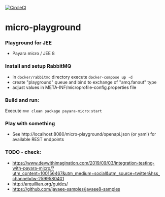 [![CircleCI](https://circleci.com/gh/iolsh/micro-playground.svg?style=svg)](https://circleci.com/gh/iolsh/micro-playground)
# micro-playground
### Playground for JEE  
* Payara micro / JEE 8 

### Install and setup RabbitMQ
* In ```docker/rabbitmq``` directory execute ```docker-compose up -d```
* create "playground" queue and bind to exchange of "amq.fanout" type
* adjust values in META-INF/microprofile-config.properties file

### Build and run:
Execute ```mvn clean package payara-micro:start```

### Play with something
* See http://localhost:8080/micro-playground/openapi.json (or yaml) for available REST endpoints

### TODO - check:
* https://www.devwithimagination.com/2019/09/03/integration-testing-with-payara-micro/?utm_content=100156467&utm_medium=social&utm_source=twitter&hss_channel=tw-2599580401
* http://arquillian.org/guides/
* https://github.com/javaee-samples/javaee8-samples





